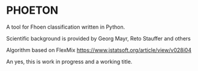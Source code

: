 # PHOETON
A tool for Fhoen classification written in Python.

Scientific background is provided by Georg Mayr, Reto Stauffer and others

Algorithm based on FlexMix https://www.jstatsoft.org/article/view/v028i04


An yes, this is work in progress and a working title.
